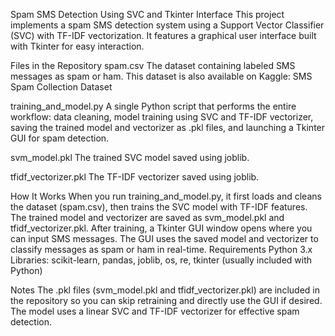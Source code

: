 Spam SMS Detection Using SVC and Tkinter Interface
This project implements a spam SMS detection system using a Support Vector Classifier (SVC) with TF-IDF vectorization. It features a graphical user interface built with Tkinter for easy interaction.

Files in the Repository
spam.csv
The dataset containing labeled SMS messages as spam or ham. This dataset is also available on Kaggle:
SMS Spam Collection Dataset

training_and_model.py
A single Python script that performs the entire workflow: data cleaning, model training using SVC and TF-IDF vectorizer, saving the trained model and vectorizer as .pkl files, and launching a Tkinter GUI for spam detection.

svm_model.pkl
The trained SVC model saved using joblib.

tfidf_vectorizer.pkl
The TF-IDF vectorizer saved using joblib.

How It Works
When you run training_and_model.py, it first loads and cleans the dataset (spam.csv), then trains the SVC model with TF-IDF features.
The trained model and vectorizer are saved as svm_model.pkl and tfidf_vectorizer.pkl.
After training, a Tkinter GUI window opens where you can input SMS messages.
The GUI uses the saved model and vectorizer to classify messages as spam or ham in real-time.
Requirements
Python 3.x
Libraries: scikit-learn, pandas, joblib, os, re, tkinter (usually included with Python)

Notes
The .pkl files (svm_model.pkl and tfidf_vectorizer.pkl) are included in the repository so you can skip retraining and directly use the GUI if desired.
The model uses a linear SVC and TF-IDF vectorizer for effective spam detection.
